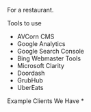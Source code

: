 For a restaurant.

Tools to use
* AVCorn CMS
* Google Analytics
* Google Search Console
* Bing Webmaster Tools
* Microsoft Clarity
* Doordash
* GrubHub
* UberEats

Example Clients We Have
* 
